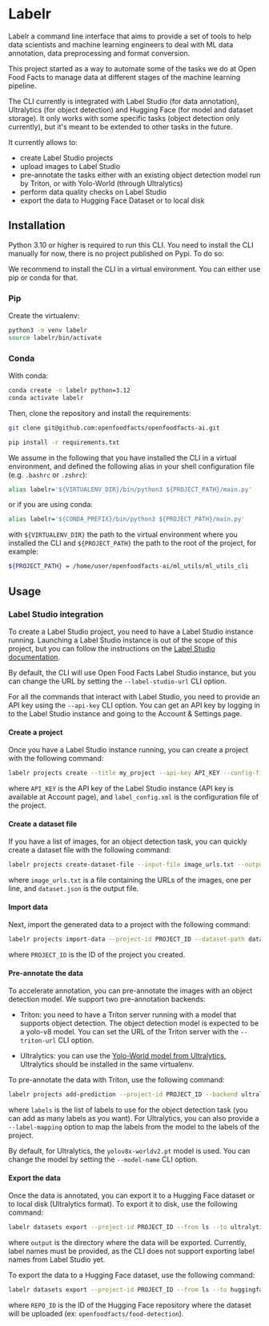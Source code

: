 # Labelr

Labelr a command line interface that aims to provide a set of tools to help data scientists and machine learning engineers to deal with ML data annotation, data preprocessing and format conversion.

This project started as a way to automate some of the tasks we do at Open Food Facts to manage data at different stages of the machine learning pipeline.

The CLI currently is integrated with Label Studio (for data annotation), Ultralytics (for object detection) and Hugging Face (for model and dataset storage). It only works with some specific tasks (object detection only currently), but it's meant to be extended to other tasks in the future.

It currently allows to:

- create Label Studio projects
- upload images to Label Studio
- pre-annotate the tasks either with an existing object detection model run by Triton, or with Yolo-World (through Ultralytics)
- perform data quality checks on Label Studio
- export the data to Hugging Face Dataset or to local disk

## Installation

Python 3.10 or higher is required to run this CLI.
You need to install the CLI manually for now, there is no project published on Pypi.
To do so:

We recommend to install the CLI in a virtual environment. You can either use pip or conda for that.

### Pip

Create the virtualenv:

```bash
python3 -m venv labelr
source labelr/bin/activate
```
### Conda

With conda:
```bash
conda create -n labelr python=3.12
conda activate labelr
```

Then, clone the repository and install the requirements:

```bash
git clone git@github.com:openfoodfacts/openfoodfacts-ai.git
```

```bash
pip install -r requirements.txt
```

We assume in the following that you have installed the CLI in a virtual environment, and defined the following alias in your shell configuration file (e.g. `.bashrc` or `.zshrc`):

```bash
alias labelr='${VIRTUALENV_DIR}/bin/python3 ${PROJECT_PATH}/main.py'
```
or if you are using conda:
```bash
alias labelr='${CONDA_PREFIX}/bin/python3 ${PROJECT_PATH}/main.py'
``` 

with `${VIRTUALENV_DIR}` the path to the virtual environment where you installed the CLI and `${PROJECT_PATH}` the path to the root of the project, for example:
```bash
${PROJECT_PATH} = /home/user/openfoodfacts-ai/ml_utils/ml_utils_cli
```

## Usage

### Label Studio integration

To create a Label Studio project, you need to have a Label Studio instance running. Launching a Label Studio instance is out of the scope of this project, but you can follow the instructions on the [Label Studio documentation](https://labelstud.io/guide/install.html).

By default, the CLI will use Open Food Facts Label Studio instance, but you can change the URL by setting the `--label-studio-url` CLI option.

For all the commands that interact with Label Studio, you need to provide an API key using the `--api-key` CLI option. You can get an API key by logging in to the Label Studio instance and going to the Account & Settings page.

#### Create a project

Once you have a Label Studio instance running, you can create a project with the following command:

```bash
labelr projects create --title my_project --api-key API_KEY --config-file label_config.xml
```

where `API_KEY` is the API key of the Label Studio instance (API key is available at Account page), and `label_config.xml` is the configuration file of the project.

#### Create a dataset file

If you have a list of images, for an object detection task, you can quickly create a dataset file with the following command:

```bash
labelr projects create-dataset-file --input-file image_urls.txt --output-file dataset.json
```

where `image_urls.txt` is a file containing the URLs of the images, one per line, and `dataset.json` is the output file.

#### Import data

Next, import the generated data to a project with the following command:

```bash
labelr projects import-data --project-id PROJECT_ID --dataset-path dataset.json
```

where `PROJECT_ID` is the ID of the project you created.

#### Pre-annotate the data

To accelerate annotation, you can pre-annotate the images with an object detection model. We support two pre-annotation backends:

- Triton: you need to have a Triton server running with a model that supports object detection. The object detection model is expected to be a yolo-v8 model. You can set the URL of the Triton server with the `--triton-url` CLI option.

- Ultralytics: you can use the [Yolo-World model from Ultralytics](https://github.com/ultralytics/ultralytics), Ultralytics should be installed in the same virtualenv.

To pre-annotate the data with Triton, use the following command:

```bash
labelr projects add-prediction --project-id PROJECT_ID --backend ultralytics --labels 'product' --labels 'price tag' --label-mapping '{"price tag": "price-tag"}'
```

where `labels` is the list of labels to use for the object detection task (you can add as many labels as you want).
For Ultralytics, you can also provide a `--label-mapping` option to map the labels from the model to the labels of the project.

By default, for Ultralytics, the `yolov8x-worldv2.pt` model is used. You can change the model by setting the `--model-name` CLI option.

#### Export the data

Once the data is annotated, you can export it to a Hugging Face dataset or to local disk (Ultralytics format). To export it to disk, use the following command:

```bash
labelr datasets export --project-id PROJECT_ID --from ls --to ultralytics --output-dir output --label-names 'product,price-tag'
```

where `output` is the directory where the data will be exported. Currently, label names must be provided, as the CLI does not support exporting label names from Label Studio yet.

To export the data to a Hugging Face dataset, use the following command:

```bash
labelr datasets export --project-id PROJECT_ID --from ls --to huggingface --repo-id REPO_ID --label-names 'product,price-tag'
```

where `REPO_ID` is the ID of the Hugging Face repository where the dataset will be uploaded (ex: `openfoodfacts/food-detection`).